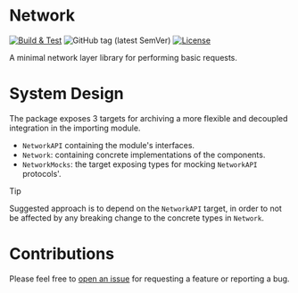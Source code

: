 # Network
[![Build & Test](https://github.com/martin-e91/swift-network/actions/workflows/CI.yml/badge.svg)](https://github.com/martin-e91/swift-network/actions/workflows/CI.yml)
![GitHub tag (latest SemVer)](https://img.shields.io/github/v/tag/martin-e91/swift-network)
[![License](https://img.shields.io/github/license/martin-e91/swift-network)](LICENSE)

A minimal network layer library for performing basic requests.


# System Design
 
The package exposes 3 targets for archiving a more flexible and decoupled integration in the importing module.

- `NetworkAPI` containing the module's interfaces.  
- `Network`: containing concrete implementations of the components.  
- `NetworkMocks`: the target exposing types for mocking `NetworkAPI` protocols'.  

> [!TIP]
> Suggested approach is to depend on the `NetworkAPI` target, in order to not be affected by any breaking change to the concrete types in `Network`.


# Contributions

Please feel free to [open an issue](https://github.com/martin-e91/swift-network/issues/new/choose) for requesting a feature or reporting a bug. 
